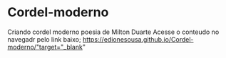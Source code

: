 # Cordel-moderno
 Criando cordel moderno poesia de Milton Duarte
 Acesse o conteudo no navegadr pelo link baixo;
https://edionesousa.github.io/Cordel-moderno/"target="_blank"
